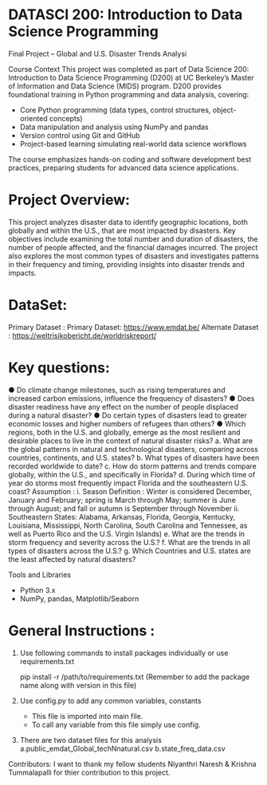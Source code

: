 # DATASCI 200: Introduction to Data Science Programming
Final Project – Global and U.S. Disaster Trends Analysi

Course Context
This project was completed as part of Data Science 200: Introduction to Data Science Programming (D200) at UC Berkeley’s Master of Information and Data Science (MIDS) program. D200 provides foundational training in Python programming and data analysis, covering:

- Core Python programming (data types, control structures, object-oriented concepts)
- Data manipulation and analysis using NumPy and pandas
- Version control using Git and GitHub
- Project-based learning simulating real-world data science workflows

The course emphasizes hands-on coding and software development best practices, preparing students for advanced data science applications.

Project Overview:
=================
This project analyzes disaster data to identify geographic locations, both globally and within the U.S., that are most impacted by disasters. Key objectives include examining the total number and duration of disasters, the number of people affected, and the financial damages incurred. The project also explores the most common types of disasters and investigates patterns in their frequency and timing, providing insights into disaster trends and impacts.

DataSet:
=======
Primary Dataset : Primary Dataset: https://www.emdat.be/
Alternate Dataset : https://weltrisikobericht.de/worldriskreport/

Key questions:
=============
● Do climate change milestones, such as rising temperatures and increased carbon
emissions, influence the frequency of disasters?
● Does disaster readiness have any effect on the number of people displaced during a
natural disaster?
● Do certain types of disasters lead to greater economic losses and higher numbers of
refugees than others?
● Which regions, both in the U.S. and globally, emerge as the most resilient and desirable
places to live in the context of natural disaster risks?
a. What are the global patterns in natural and technological disasters, comparing
across countries, continents, and U.S. states?
b. What types of disasters have been recorded worldwide to date?
c. How do storm patterns and trends compare globally, within the U.S., and
specifically in Florida?
d. During which time of year do storms most frequently impact Florida and the
southeastern U.S. coast?
Assumption :
i. Season Definition : Winter is considered December, January and February;
spring is March through May; summer is June through August; and fall or
autumn is September through November
ii. Southeastern States: Alabama, Arkansas, Florida, Georgia, Kentucky,
Louisiana, Mississippi, North Carolina, South Carolina and Tennessee, as
well as Puerto Rico and the U.S. Virgin Islands)
e. What are the trends in storm frequency and severity across the U.S.?
f. What are the trends in all types of disasters across the U.S.?
g. Which Countries and U.S. states are the least affected by natural disasters?

Tools and Libraries
- Python 3.x
- NumPy, pandas, Matplotlib/Seaborn


General Instructions : 
======================

1. Use following commands to install packages individually or use requirements.txt

    pip install -r /path/to/requirements.txt
    (Remember to add the package name along with version in this file)

2. Use config.py to add any common variables, constants 
    - This file is imported into main file.
    - To call any variable from this file simply use config.<variable name>

3. There are two dataset files for this analysis 
    a.public_emdat_Global_techNnatural.csv 
    b.state_freq_data.csv


Contributors: 
I want to thank my fellow students Niyanthri Naresh & Krishna Tummalapalli for thier contribution to this project. 

